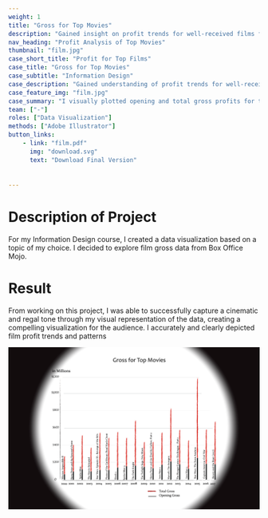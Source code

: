 ```yaml
---
weight: 1 
title: "Gross for Top Movies"
description: "Gained insight on profit trends for well-received films from 2000 to 2017"
nav_heading: "Profit Analysis of Top Movies"
thumbnail: "film.jpg"
case_short_title: "Profit for Top Films"
case_title: "Gross for Top Movies"
case_subtitle: "Information Design"
case_description: "Gained understanding of profit trends for well-received films from 2000 to 2017."
case_feature_img: "film.jpg"
case_summary: "I visually plotted opening and total gross profits for top films from 2000 to 2017. "
team: ["-"]
roles: ["Data Visualization"]
methods: ["Adobe Illustrator"]
button_links:
    - link: "film.pdf"
      img: "download.svg"
      text: "Download Final Version"


---
```

# Description of Project 
For my Information Design course, I created a data visualization based on a topic of my choice. I decided to explore film gross data from Box Office Mojo. 

# Result  
From working on this project, I was able to successfully capture a cinematic and regal tone through my visual representation of the data, creating a compelling visualization for the audience. I accurately and clearly depicted film profit trends and patterns 


![](film.png)